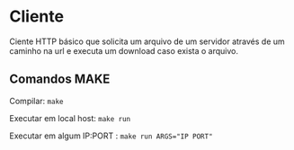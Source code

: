 # Cliente

Ciente HTTP básico que solicita um arquivo de um servidor através de um caminho na url e executa um download caso exista o arquivo.

## Comandos MAKE

Compilar: `make`


Executar em local host: `make run`

Executar em algum IP:PORT : `make run ARGS="IP PORT"`
